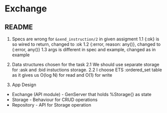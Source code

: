 # Exchange


## README

1. Specs are wrong for `&send_instruction/2` in given assigment
    1.1 {:ok} is so wired to return, changed to :ok
    1.2 {:error, reason: any()}, changed to {:error, any()}
    1.3 args is different in spec and example, changed as in example

2. Data structures chosen for the task
    2.1 We should use separate storage for :ask and :bid instuctions storage.
    2.2 I choose ETS :ordered_set table as it gives us O(log N) for read and O(1) for write

3. App Design
  * Exchange (API module) - GenServer that holds %Storage{} as state
  * Storage - Behaviour for CRUD operations
  * Repository - API for Storage operation



